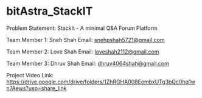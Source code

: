 # bitAstra_StackIT

Problem Statement: StackIt - A minimal Q&A Forum Platform

Team Member 1: Sneh Shah
Email: snehpshah5721@gmail.com

Team Member 2: Love Shah
Email: loveshah2112@gmail.com

Team Member 3: Dhruv Shah
Email: dhruv4064shah@gmail.com

Project Video Link: https://drive.google.com/drive/folders/1ZhRGHA008EombxUTg3bQc0hq1wn7Aews?usp=share_link
